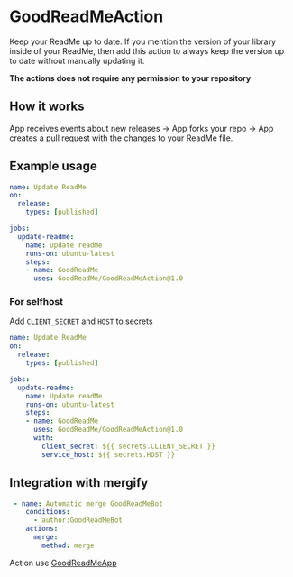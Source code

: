 # GoodReadMeAction

Keep your ReadMe up to date. If you mention the version of your library inside of your ReadMe, then add this action to always keep the version up to date without manually updating it.

**The actions does not require any permission to your repository**

## How it works

App receives events about new releases -> App forks your repo -> App creates a pull request with the changes to your ReadMe file.

## Example usage
```yaml
name: Update ReadMe
on:
  release:
    types: [published]

jobs:
  update-readme:
    name: Update readMe
    runs-on: ubuntu-latest
    steps:
    - name: GoodReadMe
      uses: GoodReadMe/GoodReadMeAction@1.0
```

### For selfhost
Add `CLIENT_SECRET` and `HOST` to secrets
```yaml
name: Update ReadMe
on:
  release:
    types: [published]

jobs:
  update-readme:
    name: Update readMe
    runs-on: ubuntu-latest
    steps:
    - name: GoodReadMe
      uses: GoodReadMe/GoodReadMeAction@1.0
      with:
        client_secret: ${{ secrets.CLIENT_SECRET }}
        service_host: ${{ secrets.HOST }}
```

## Integration with mergify
```yaml
 - name: Automatic merge GoodReadMeBot
    conditions:
      - author:GoodReadMeBot
    actions:
      merge:
        method: merge
```

Action use [GoodReadMeApp](https://github.com/GoodReadMe/GoodReadMeApp)
